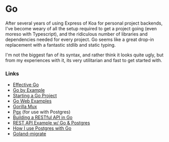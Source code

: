 # Go

After several years of using Express of Koa for personal project backends, I've become weary of all the setup required to get a project going \(even moreso with Typescript\), and the ridiculous number of libraries and dependencies needed for every project. Go seems like a great drop-in replacement with a fantastic stdlib and static typing.

I'm not the biggest fan of its syntax, and rather think it looks quite ugly, but from my experiences with it, its very utilitarian and fast to get started with.

### Links

* [Effective Go](https://golang.org/doc/effective_go.html)
* [Go by Example](https://gobyexample.com/)
* [Starting a Go Project](https://www.howistart.org/posts/go/1/)
* [Go Web Examples](https://gowebexamples.com/)
* [Gorilla Mux](https://github.com/gorilla/mux)
* [Pgx](https://github.com/jackc/pgx) \(for use with Postgres\)
* [Building a RESTful API in Go](https://www.netlify.com/blog/2016/10/20/building-a-restful-api-in-go/)
* [REST API Example w/ Go & Postgres](https://flaviocopes.com/golang-tutorial-rest-api/)
* [How I use Postgres with Go](https://jbrandhorst.com/post/postgres/)
* [Goland-migrate](https://github.com/golang-migrate/migrate) 


